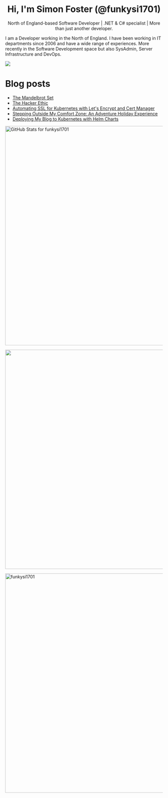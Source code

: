 <h1 align="center">Hi, I'm Simon Foster (@funkysi1701)</h1>
<p align="center">North of England-based Software Developer
| .NET & C# specialist
| More than just another developer.</p>

I am a Developer working in the North of England. I have been working in IT departments since 2006 and have a wide range of experiences. More recently in the Software Development space but also SysAdmin, Server Infrastructure and DevOps.

![](https://komarev.com/ghpvc/?username=funkysi1701&color=lightgrey) 

# Blog posts

<!-- BLOG-POST-LIST:START -->
- [The Mandelbrot Set](https://www.funkysi1701.com/posts/2025/mandelbrot-set/)
- [The Hacker Ethic](https://www.funkysi1701.com/posts/2025/the-hacker-ethic/)
- [Automating SSL for Kubernetes with Let&#39;s Encrypt and Cert Manager](https://www.funkysi1701.com/posts/2025/kubernetes-and-letsencrypt/)
- [Stepping Outside My Comfort Zone: An Adventure Holiday Experience](https://www.funkysi1701.com/posts/2025/stepping-outside-your-comfort-zone/)
- [Deploying My Blog to Kubernetes with Helm Charts](https://www.funkysi1701.com/posts/2025/deploying-hugo-with-helm/)
<!-- BLOG-POST-LIST:END -->

<p><img src="https://github-readme-stats-git-masterrstaa-rickstaa.vercel.app/api?username=funkysi1701&show_icons=true&include_all_commits=true&count_private=true&theme=merko&layout=compact" alt="GitHub Stats for funkysi1701" width="700"></p>

<p><img src="https://github-readme-streak-stats.herokuapp.com?user=funkysi1701&theme=merko" width="700"></p>

<p><img align="left" src="https://github-readme-stats-git-masterrstaa-rickstaa.vercel.app/api/top-langs/?username=funkysi1701&layout=compact&theme=merko" alt="funkysi1701" width="700"/></p>

